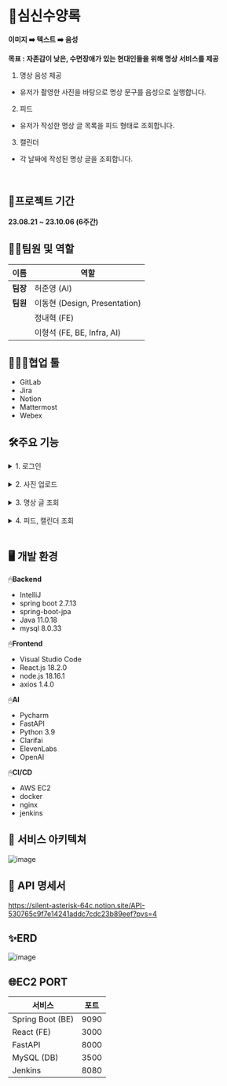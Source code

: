 # 🧘심신수양록
**이미지 ➡️ 텍스트 ➡️ 음성**
<br>

**목표 : 자존감이 낮은, 수면장애가 있는 현대인들을 위해 명상 서비스를 제공**

1. 명상 음성 제공

 - 유저가 촬영한 사진을 바탕으로 명상 문구를 음성으로 실행합니다.

2. 피드

 - 유저가 작성한 명상 글 목록을 피드 형태로 조회합니다.

3. 캘린더

 - 각 날짜에 작성된 명상 글을 조회합니다.

 <br>


## 📅프로젝트 기간

**23.08.21 ~ 23.10.06 (6주간)**

## 🧝‍♂️팀원 및 역할

| **이름** | 역할 |
|----------|---------------------|
| **팀장** | 허준영 (AI) |
| **팀원** | 이동현 (Design, Presentation) |
|          | 정내혁 (FE)  |
|          | 이형석 (FE, BE, Infra, AI)     |

## 👨‍👩‍👧협업 툴

- GitLab
- Jira
- Notion
- Mattermost
- Webex



## 🛠️주요 기능

<details>
<summary>1. 로그인</summary>

![Alt text](readme사진/image-3.png)
![Alt text](readme사진/image-21.png)
![Alt text](readme사진/image-22.png)
</details></br>

<details>
<summary>2. 사진 업로드</summary>

![Alt text](readme사진/image-4.png)
![Alt text](readme사진/image-7.png)
![Alt text](readme사진/image-6.png)
</details></br>

<details>
<summary>3. 명상 글 조회</summary>
![Alt text](readme사진/image-8.png)
![Alt text](readme사진/image-9.png)
![Alt text](readme사진/image-10.png)
![Alt text](readme사진/image-11.png)
</details></br>

<details>
<summary>4. 피드, 캘린더 조회</summary>
![Alt text](readme사진/image-12.png)
![Alt text](readme사진/image-13.png)
![Alt text](readme사진/image-14.png)
</details></br>

## 🖥️ 개발 환경

🖱**Backend**

- IntelliJ
- spring boot 2.7.13
- spring-boot-jpa
- Java 11.0.18
- mysql 8.0.33

🖱**Frontend**

- Visual Studio Code
- React.js 18.2.0
- node.js 18.16.1
- axios 1.4.0

🖱**AI**

- Pycharm
- FastAPI
- Python 3.9
- Clarifai
- ElevenLabs
- OpenAI

🖱**CI/CD**

- AWS EC2
- docker
- nginx
- jenkins

## 🔧 서비스 아키텍쳐

![image](https://github.com/gudtjr2949/gudtjr2949/assets/83962223/4fd848c8-94ad-4d9f-9b1e-72c567d14c87)
<br>

## 📑 API 명세서

https://silent-asterisk-64c.notion.site/API-530765c9f7e14241addc7cdc23b89eef?pvs=4
<br>

## ✨ERD

![image](https://github.com/gudtjr2949/gudtjr2949/assets/83962223/69fa9ccf-1a75-4b31-b2ac-c1c995290119)
<br>

## 🌐EC2 PORT

| 서비스              | 포트  |
|---------------------|-------|
| Spring Boot (BE)    | 9090  |
| React (FE)          | 3000  |
| FastAPI             | 8000  |
| MySQL (DB)          | 3500  |
| Jenkins             | 8080  |


